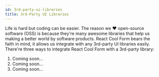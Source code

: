 ```yaml
---
id: 3rd-party-ui-libraries
title: 3rd-Party UI Libraries
---
```


Life is hard but coding can be easier. The reason we ❤️ open-source software (OSS) is because they're many awesome libraries that help us making a better world by software products. React Cool Form bears the faith in mind, it allows us integrate with any 3rd-party UI libraries easily. There're three ways to integrate React Cool Form with a 3rd-party library:

1. Coming soon...
2. Coming soon...
3. Coming soon...
